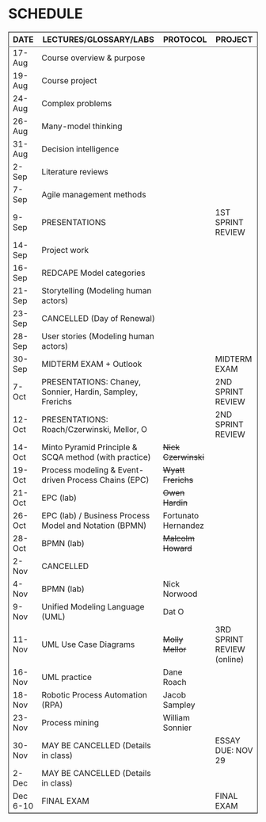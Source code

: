 

# SCHEDULE

<table border="2" cellspacing="0" cellpadding="6" rules="groups" frame="hsides">


<colgroup>
<col  class="org-left" />

<col  class="org-left" />

<col  class="org-left" />

<col  class="org-left" />
</colgroup>
<thead>
<tr>
<th scope="col" class="org-left">DATE</th>
<th scope="col" class="org-left">LECTURES/GLOSSARY/LABS</th>
<th scope="col" class="org-left">PROTOCOL</th>
<th scope="col" class="org-left">PROJECT</th>
</tr>
</thead>

<tbody>
<tr>
<td class="org-left">17-Aug</td>
<td class="org-left">Course overview &amp; purpose</td>
<td class="org-left">&#xa0;</td>
<td class="org-left">&#xa0;</td>
</tr>


<tr>
<td class="org-left">19-Aug</td>
<td class="org-left">Course project</td>
<td class="org-left">&#xa0;</td>
<td class="org-left">&#xa0;</td>
</tr>


<tr>
<td class="org-left">24-Aug</td>
<td class="org-left">Complex problems</td>
<td class="org-left">&#xa0;</td>
<td class="org-left">&#xa0;</td>
</tr>


<tr>
<td class="org-left">26-Aug</td>
<td class="org-left">Many-model thinking</td>
<td class="org-left">&#xa0;</td>
<td class="org-left">&#xa0;</td>
</tr>


<tr>
<td class="org-left">31-Aug</td>
<td class="org-left">Decision intelligence</td>
<td class="org-left">&#xa0;</td>
<td class="org-left">&#xa0;</td>
</tr>


<tr>
<td class="org-left">2-Sep</td>
<td class="org-left">Literature reviews</td>
<td class="org-left">&#xa0;</td>
<td class="org-left">&#xa0;</td>
</tr>


<tr>
<td class="org-left">7-Sep</td>
<td class="org-left">Agile management methods</td>
<td class="org-left">&#xa0;</td>
<td class="org-left">&#xa0;</td>
</tr>


<tr>
<td class="org-left">9-Sep</td>
<td class="org-left">PRESENTATIONS</td>
<td class="org-left">&#xa0;</td>
<td class="org-left">1ST SPRINT REVIEW</td>
</tr>


<tr>
<td class="org-left">14-Sep</td>
<td class="org-left">Project work</td>
<td class="org-left">&#xa0;</td>
<td class="org-left">&#xa0;</td>
</tr>


<tr>
<td class="org-left">16-Sep</td>
<td class="org-left">REDCAPE Model categories</td>
<td class="org-left">&#xa0;</td>
<td class="org-left">&#xa0;</td>
</tr>


<tr>
<td class="org-left">21-Sep</td>
<td class="org-left">Storytelling (Modeling human actors)</td>
<td class="org-left">&#xa0;</td>
<td class="org-left">&#xa0;</td>
</tr>


<tr>
<td class="org-left">23-Sep</td>
<td class="org-left">CANCELLED (Day of Renewal)</td>
<td class="org-left">&#xa0;</td>
<td class="org-left">&#xa0;</td>
</tr>


<tr>
<td class="org-left">28-Sep</td>
<td class="org-left">User stories (Modeling human actors)</td>
<td class="org-left">&#xa0;</td>
<td class="org-left">&#xa0;</td>
</tr>


<tr>
<td class="org-left">30-Sep</td>
<td class="org-left">MIDTERM EXAM + Outlook</td>
<td class="org-left">&#xa0;</td>
<td class="org-left">MIDTERM EXAM</td>
</tr>


<tr>
<td class="org-left">7-Oct</td>
<td class="org-left">PRESENTATIONS: Chaney, Sonnier, Hardin, Sampley, Frerichs</td>
<td class="org-left">&#xa0;</td>
<td class="org-left">2ND SPRINT REVIEW</td>
</tr>


<tr>
<td class="org-left">12-Oct</td>
<td class="org-left">PRESENTATIONS: Roach/Czerwinski, Mellor, O</td>
<td class="org-left">&#xa0;</td>
<td class="org-left">2ND SPRINT REVIEW</td>
</tr>


<tr>
<td class="org-left">14-Oct</td>
<td class="org-left">Minto Pyramid Principle &amp; SCQA method (with practice)</td>
<td class="org-left"><del>Nick Czerwinski</del></td>
<td class="org-left">&#xa0;</td>
</tr>


<tr>
<td class="org-left">19-Oct</td>
<td class="org-left">Process modeling &amp; Event-driven Process Chains (EPC)</td>
<td class="org-left"><del>Wyatt Frerichs</del></td>
<td class="org-left">&#xa0;</td>
</tr>


<tr>
<td class="org-left">21-Oct</td>
<td class="org-left">EPC (lab)</td>
<td class="org-left"><del>Owen Hardin</del></td>
<td class="org-left">&#xa0;</td>
</tr>


<tr>
<td class="org-left">26-Oct</td>
<td class="org-left">EPC (lab) / Business Process Model and Notation (BPMN)</td>
<td class="org-left">Fortunato Hernandez</td>
<td class="org-left">&#xa0;</td>
</tr>


<tr>
<td class="org-left">28-Oct</td>
<td class="org-left">BPMN (lab)</td>
<td class="org-left"><del>Malcolm Howard</del></td>
<td class="org-left">&#xa0;</td>
</tr>


<tr>
<td class="org-left">2-Nov</td>
<td class="org-left">CANCELLED</td>
<td class="org-left">&#xa0;</td>
<td class="org-left">&#xa0;</td>
</tr>


<tr>
<td class="org-left">4-Nov</td>
<td class="org-left">BPMN (lab)</td>
<td class="org-left">Nick Norwood</td>
<td class="org-left">&#xa0;</td>
</tr>


<tr>
<td class="org-left">9-Nov</td>
<td class="org-left">Unified Modeling Language (UML)</td>
<td class="org-left">Dat O</td>
<td class="org-left">&#xa0;</td>
</tr>


<tr>
<td class="org-left">11-Nov</td>
<td class="org-left">UML Use Case Diagrams</td>
<td class="org-left"><del>Molly Mellor</del></td>
<td class="org-left">3RD SPRINT REVIEW (online)</td>
</tr>


<tr>
<td class="org-left">16-Nov</td>
<td class="org-left">UML practice</td>
<td class="org-left">Dane Roach</td>
<td class="org-left">&#xa0;</td>
</tr>


<tr>
<td class="org-left">18-Nov</td>
<td class="org-left">Robotic Process Automation (RPA)</td>
<td class="org-left">Jacob Sampley</td>
<td class="org-left">&#xa0;</td>
</tr>


<tr>
<td class="org-left">23-Nov</td>
<td class="org-left">Process mining</td>
<td class="org-left">William Sonnier</td>
<td class="org-left">&#xa0;</td>
</tr>


<tr>
<td class="org-left">30-Nov</td>
<td class="org-left">MAY BE CANCELLED (Details in class)</td>
<td class="org-left">&#xa0;</td>
<td class="org-left">ESSAY DUE: NOV 29</td>
</tr>


<tr>
<td class="org-left">2-Dec</td>
<td class="org-left">MAY BE CANCELLED (Details in class)</td>
<td class="org-left">&#xa0;</td>
<td class="org-left">&#xa0;</td>
</tr>


<tr>
<td class="org-left">Dec 6-10</td>
<td class="org-left">FINAL EXAM</td>
<td class="org-left">&#xa0;</td>
<td class="org-left">FINAL EXAM</td>
</tr>
</tbody>
</table>

